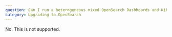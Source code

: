 ```yaml
---
question: Can I run a heterogeneous mixed OpenSearch Dashboards and Kibana cluster?
category: Upgrading to OpenSearch
---
```

No. This is not supported.
